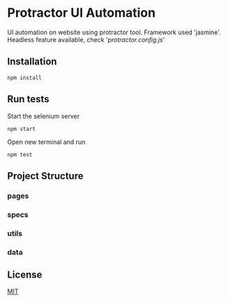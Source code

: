 # Protractor UI Automation

UI automation on website using protractor tool. Framework used 'jasmine'.
Headless feature available, check '_protractor.config.js_'

## Installation

```npm
npm install
```

## Run tests
Start the selenium server
```npm
npm start
```
Open new terminal and run
```npm
npm test
```

## Project Structure
### pages

### specs

### utils

### data



## License
[MIT](https://choosealicense.com/licenses/mit/)